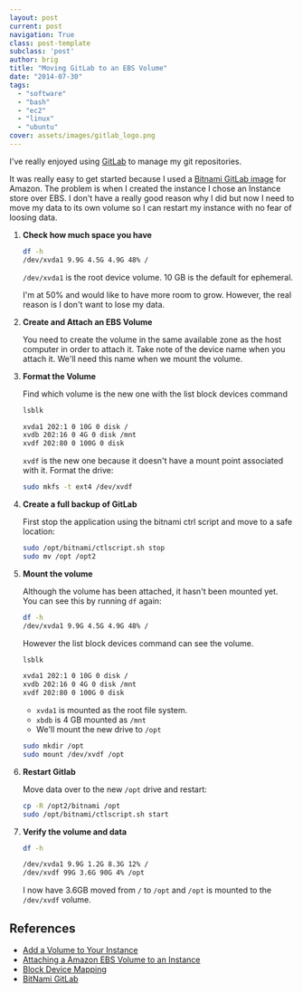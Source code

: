 ```yaml
---
layout: post
current: post
navigation: True
class: post-template
subclass: 'post'
author: brig
title: "Moving GitLab to an EBS Volume"
date: "2014-07-30"
tags: 
  - "software"
  - "bash"
  - "ec2"
  - "linux"
  - "ubuntu"
cover: assets/images/gitlab_logo.png
---
```


I've really enjoyed using [GitLab](https://about.gitlab.com/) to manage my git repositories. 

It was really easy to get started because I used a [Bitnami GitLab image](https://bitnami.com/stack/gitlab/cloud/amazon) for Amazon. The problem is when I created the instance I chose an Instance store over EBS. I don't have a really good reason why I did but now I need to move my data to its own volume so I can restart my instance with no fear of loosing data.

1. **Check how much space you have**
    
    ```bash
    df -h 
    /dev/xvda1 9.9G 4.5G 4.9G 48% /
    ```

    `/dev/xvda1` is the root device volume. 10 GB is the default for ephemeral.
    
    I'm at 50% and would like to have more room to grow. However, the real reason is I don't want to lose my data.
2. **Create and Attach an EBS Volume**
    
    You need to create the volume in the same available zone as the host computer in order to attach it. Take note of the device name when you attach it. We'll need this name when we mount the volume.
3. **Format the Volume**
    
    Find which volume is the new one with the list block devices command
    
    ```bash
    lsblk
    
    xvda1 202:1 0 10G 0 disk / 
    xvdb 202:16 0 4G 0 disk /mnt 
    xvdf 202:80 0 100G 0 disk
    ```
    
    `xvdf` is the new one because it doesn't have a mount point associated with it. Format the drive:
    
    ```bash
    sudo mkfs -t ext4 /dev/xvdf
    ```
    
4. **Create a full backup of GitLab**
    
    First stop the application using the bitnami ctrl script and move to a safe location:
    
    ```bash
    sudo /opt/bitnami/ctlscript.sh stop 
    sudo mv /opt /opt2
    ```
    
5. **Mount the volume**
    
    Although the volume has been attached, it hasn't been mounted yet. You can see this by running `df` again:
    
    ```bash
    df -h
    /dev/xvda1 9.9G 4.5G 4.9G 48% /
    ```
    
    However the list block devices command can see the volume.
    
    ```bash
    lsblk
    
    xvda1 202:1 0 10G 0 disk / 
    xvdb 202:16 0 4G 0 disk /mnt 
    xvdf 202:80 0 100G 0 disk
    ```
    
    - `xvda1` is mounted as the root file system.
    - `xbdb` is 4 GB mounted as `/mnt`
    - We'll mount the new drive to `/opt`
    
    ```bash
    sudo mkdir /opt 
    sudo mount /dev/xvdf /opt
    ```
    
6. **Restart Gitlab**
    
    Move data over to the new `/opt` drive and restart:
    
    ```bash
    cp -R /opt2/bitnami /opt 
    sudo /opt/bitnami/ctlscript.sh start
    ```
    
7. **Verify the volume and data**
    
    ```bash
    df -h
    
    /dev/xvda1 9.9G 1.2G 8.3G 12% / 
    /dev/xvdf 99G 3.6G 90G 4% /opt
    ```
    
    I now have 3.6GB moved from `/` to `/opt` and `/opt` is mounted to the `/dev/xvdf` volume.

## References

- [Add a Volume to Your Instance](http://docs.aws.amazon.com/AWSEC2/latest/UserGuide/ec2-add-volume-to-instance.html)
- [Attaching a Amazon EBS Volume to an Instance](http://docs.aws.amazon.com/AWSEC2/latest/UserGuide/ebs-attaching-volume.html)
- [Block Device Mapping](https://docs.aws.amazon.com/AWSEC2/latest/UserGuide/block-device-mapping-concepts.html)
- [BitNami GitLab](http://wiki.bitnami.com/Applications/BitNami_GitLab#How_to_start.2fstop_the_servers.3f)
